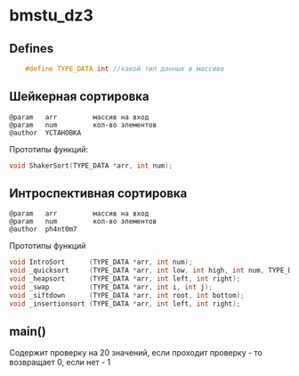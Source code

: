 # bmstu_dz3

Defines
---
``` C
    #define TYPE_DATA int //какой тип данных в массиве
```

Шейкерная сортировка
---
    @param   arr         массив на вход
    @param   num         кол-во элементов
    @author  YCTAHOBKA
    
Прототипы функций:
``` c
void ShakerSort(TYPE_DATA *arr, int num);
```
Интроспективная сортировка
---
    @param   arr         массив на вход
    @param   num         кол-во элементов
    @author  ph4nt0m7

Прототипы функций
``` c
void IntroSort      (TYPE_DATA *arr, int num);
void _quicksort     (TYPE_DATA *arr, int low, int high, int num, TYPE_DATA pivot, int recursion_depth);
void _heapsort      (TYPE_DATA *arr, int left, int right);
void _swap          (TYPE_DATA *arr, int i, int j);
void _siftdown      (TYPE_DATA *arr, int root, int bottom);
void _insertionsort (TYPE_DATA *arr, int left, int right);
```
main()
---
Содержит проверку на 20 значений, если проходит проверку - то возвращает 0, если нет - 1
